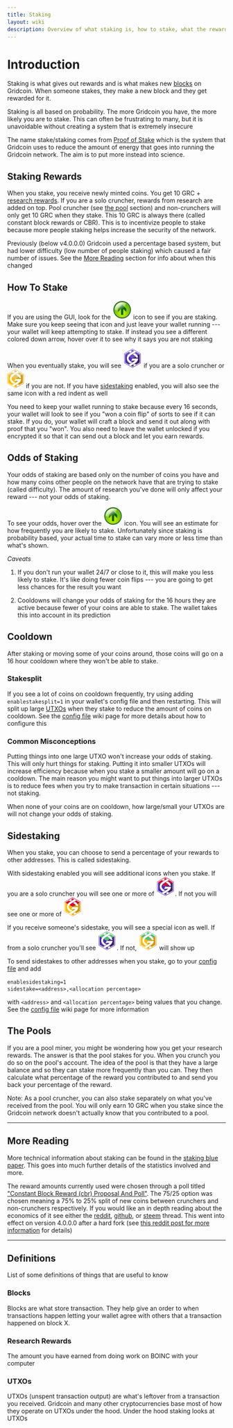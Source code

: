 ```yaml
---
title: Staking
layout: wiki
description: Overview of what staking is, how to stake, what the rewards are, and much more
---
```


# Introduction
Staking is what gives out rewards and is what makes new [blocks](#blocks "wikilink") on Gridcoin.
When someone stakes, they make a new block and they get rewarded for it. 

Staking is all based on probability. The more Gridcoin you have, the more 
likely you are to stake. This can often be frustrating to many, but it is unavoidable
without creating a system that is extremely insecure


The name stake/staking comes from [Proof of Stake](https://www.investopedia.com/terms/p/proof-stake-pos.asp) 
which is the system that Gridcoin uses to reduce the amount of energy that goes 
into running the Gridcoin network. The aim is to put more instead into science.

## Staking Rewards
When you stake, you receive newly minted coins. You 
get 10 GRC + [research rewards](#research-rewards "wikilink"). If you are a solo 
cruncher, rewards from research are added on top. Pool cruncher (see [the pool](#the-pools "wikilink") section) and non-crunchers 
will only get 10 GRC when they stake. This 10 GRC is always there (called 
constant block rewards or CBR). This is to incentivize people to stake because 
more people staking helps increase the security of the network. 

Previously (below v4.0.0.0) Gridcoin used a percentage based system, 
but had lower difficulty (low number of people staking) which caused
a fair number of issues. See the [More Reading](#more-reading "wikilink") section
for info about when this changed

## How To Stake
If you are using the GUI, look for the ![Green Up Arrow Icon](/assets/img/wiki/staking_on.svg)
icon to see if you are staking. Make sure you keep seeing that icon
and just leave your wallet running --- your wallet will keep attempting to stake.
If instead you see a different colored down arrow, hover over it to see why it says you are not staking

When you eventually stake, you will see ![Purple Gridcoin Logo](/assets/img/wiki/tx_por.svg)
if you are a solo cruncher or ![Golden Gridcoin Logo](/assets/img/wiki/tx_pos.svg)
if you are not. If you have [sidestaking](#sidestaking "wikilink") enabled, you
will also see the same icon with a red indent as well

You need to keep your wallet running to stake because every 16 seconds, your wallet 
will look to see if you "won a coin flip" of sorts to see if it can stake. If you do, your 
wallet will craft a block and send it out along with proof that you "won". You
also need to leave the wallet unlocked if you encrypted it so that it can send out 
a block and let you earn rewards. 


## Odds of Staking
Your odds of staking are based only on the number of coins you have and how many coins
other people on the network have that are trying to stake (called difficulty).
The amount of research you've done will only affect your reward --- not your odds
of staking. 

To see your odds, hover over the ![Green Up Arrow Icon](/assets/img/wiki/staking_on.svg) icon.
You will see an estimate for how frequently you are likely to stake. Unfortunately
since staking is probability based, your actual time to stake can vary more or less time than what's shown.

*Caveats*

1) If you don't run your wallet 24/7 or close to it, this will make you less likely
to stake. It's like doing fewer coin flips --- you are going to get less 
chances for the result you want

2) Cooldowns will change your odds of staking for the 16 hours they are active because
fewer of your coins are able to stake. The wallet takes this into account in its prediction


## Cooldown

After staking or moving some of your coins around, those coins will go on a 16
hour cooldown where they won't be able to stake.

### Stakesplit
If you see a lot of coins on cooldown frequently, try using adding `enablestakesplit=1`
in your wallet's config file and then restarting. This will split up large [UTXOs](#utxos "wikilink")
when they stake to reduce the amount of coins on cooldown. See the 
[config file](config-file "wikilink") wiki page for more details about how to configure this

### Common Misconceptions
Putting things into one large UTXO won't increase your odds
of staking. This will only hurt things for staking. Putting it into smaller UTXOs
will increase efficiency because when you stake a smaller amount will go on a cooldown. 
The main reason you might want to put things into larger UTXOs is to reduce fees when
you try to make transaction in certain situations --- not staking.

When none of your coins are on cooldown, how large/small your UTXOs are will not 
change your odds of staking.


## Sidestaking

When you stake, you can choose to send a percentage of your rewards to other
addresses. This is called sidestaking. 

With sidestaking enabled you will see additional icons when you stake. If you
are a solo cruncher you will see one or more of ![Purple Gridcoin Icon With Red Indent](/assets/img/wiki/tx_por_side_stake_sent.svg).
If not you will see one or more of ![Golden Gridcoin Icon With Red Indent](/assets/img/wiki/tx_pos_side_stake_sent.svg)

If you receive someone's sidestake, you will see a special icon as well. If from a solo cruncher you'll see ![Purple Gridcoin Icon With Green Indent](/assets/img/wiki/tx_por_side_stake_receive.svg). If not, ![Golden Gridcoin Icon With Green Indent](/assets/img/wiki/tx_pos_side_stake_receive.svg) will show up
  
  
  
To send sidestakes to other addresses when you stake, 
go to your [config file](config-file "wikilink") and add 

```
enablesidestaking=1
sidestake=<address>,<allocation percentage>
```
with `<address>` and `<allocation percentage>` being values that you change.
See the [config file](config-file "wikilink") wiki page for more information


## The Pools
If you are a pool miner, you might be wondering how you get your research rewards.
The answer is that the pool stakes for you. When you crunch you do so on the
pool's account.  The idea of the pool is that they have a large balance and so 
they can stake more frequently than you can. They then calculate what percentage 
of the reward you contributed to and send you back your percentage of the reward. 

Note: As a pool cruncher, you can also stake separately on what you've received 
from the pool. You will only earn 10 GRC when you stake since the Gridcoin network 
doesn't actually know that you contributed to a pool.


---
## More Reading
More technical information about staking can be found in the [staking blue paper](/assets/img/grc-bluepaper-section-1.pdf "sitelink").
This goes into much further details of the statistics involved and more.


The reward amounts currently used were chosen through a poll titled ["Constant Block Reward (cbr) Proposal And Poll"](http://main.gridcoinstats.eu/poll/22c2ee5e0c049ce93acc6f40d0430f6335367da1c3f61c66d211863cb346600d/1/ended:2). 
The 75/25 option was chosen meaning a 75% to 25% split of new coins between crunchers and non-crunchers respectively.
If you would like an in depth reading about the economics of it see either the 
[reddit](https://www.reddit.com/r/gridcoin/comments/8bcrlz/constant_block_reward_cbr_value_proposal_and_poll/), [github](https://github.com/gridcoin-community/economics/issues/1), or [steem](https://steemit.com/gridcoin/@jringo/constant-block-reward-cbr-value-proposal-and-poll) thread. This went into
effect on version 4.0.0.0 after a hard fork (see [this reddit post for more information](https://www.reddit.com/r/gridcoin/comments/9pgg7m/gridcoin_mandatory_update_4000_released_cbr/) for details)

---
## Definitions

List of some definitions of things that are useful to know

### Blocks
Blocks are what store transaction. They help give an order to when transactions 
happen letting your wallet agree with others that a transaction happened on 
block X. 

### Research Rewards
The amount you have earned from doing work on BOINC with your computer

### UTXOs
UTXOs (unspent transaction output) are what's leftover from a transaction you 
received. Gridcoin and many other cryptocurrencies base most of how they operate
on UTXOs under the hood. Under the hood staking looks at UTXOs